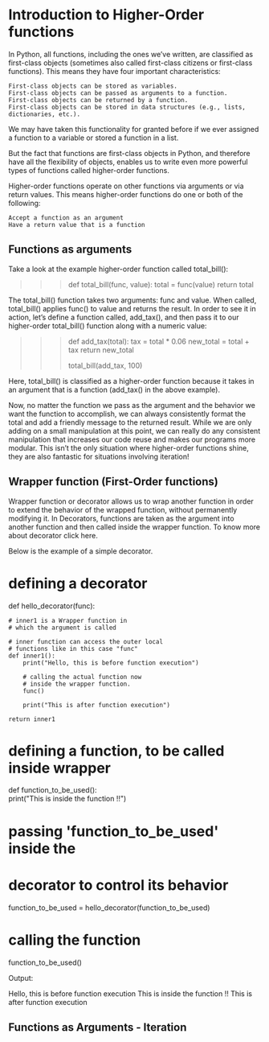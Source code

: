 # Introduction to Higher-Order functions
In Python, all functions, including the ones we’ve written, are classified as first-class objects (sometimes also called first-class citizens or first-class functions). This means they have four important characteristics:

    First-class objects can be stored as variables.
    First-class objects can be passed as arguments to a function.
    First-class objects can be returned by a function.
    First-class objects can be stored in data structures (e.g., lists, dictionaries, etc.).

We may have taken this functionality for granted before if we ever assigned a function to a variable or stored a function in a list.

But the fact that functions are first-class objects in Python, and therefore have all the flexibility of objects, enables us to write even more powerful types of functions called higher-order functions.

Higher-order functions operate on other functions via arguments or via return values. This means higher-order functions do one or both of the following:

    Accept a function as an argument
    Have a return value that is a function

## Functions as arguments
Take a look at the example higher-order function called total_bill():

>>> def total_bill(func, value):
>>>   total = func(value)
>>>   return total

The total_bill() function takes two arguments: func and value. When called, total_bill() applies func() to value and returns the result. In order to see it in action, let’s define a function called, add_tax(), and then pass it to our higher-order total_bill() function along with a numeric value:

>>> def add_tax(total):
>>>   tax = total * 0.06
>>>   new_total = total + tax
>>>   return new_total
>>>  
>>> total_bill(add_tax, 100)

Here, total_bill() is classified as a higher-order function because it takes in an argument that is a function (add_tax() in the above example). 

Now, no matter the function we pass as the argument and the behavior we want the function to accomplish, we can always consistently format the total and add a friendly message to the returned result. While we are only adding on a small manipulation at this point, we can really do any consistent manipulation that increases our code reuse and makes our programs more modular. This isn’t the only situation where higher-order functions shine, they are also fantastic for situations involving iteration!

## Wrapper function (First-Order functions)
Wrapper function or decorator allows us to wrap another function in order to extend the behavior of the wrapped function, without permanently modifying it. In Decorators, functions are taken as the argument into another function and then called inside the wrapper function. To know more about decorator click here.

Below is the example of a simple decorator.

# defining a decorator  
def hello_decorator(func):  
    
    # inner1 is a Wrapper function in   
    # which the argument is called  
        
    # inner function can access the outer local  
    # functions like in this case "func"  
    def inner1():  
        print("Hello, this is before function execution")  
    
        # calling the actual function now  
        # inside the wrapper function.  
        func()  
    
        print("This is after function execution")  
            
    return inner1  
    
    
# defining a function, to be called inside wrapper  
def function_to_be_used():  
    print("This is inside the function !!")  
    
    
# passing 'function_to_be_used' inside the  
# decorator to control its behavior  
function_to_be_used = hello_decorator(function_to_be_used)  
    
    
# calling the function  
function_to_be_used()  

Output:

Hello, this is before function execution
This is inside the function !!
This is after function execution

## Functions as Arguments - Iteration

